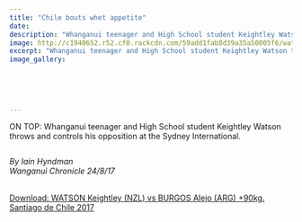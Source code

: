 ```yaml
---
title: "Chile bouts whet appetite"
date: 
description: "Whanganui teenager and High School student Keightley Watson throws and controls his opposition at the Sydney International..."
image: http://c1940652.r52.cf0.rackcdn.com/59add1fab8d39a35a50005f6/watson-chile-chron-24-aug.jpg
excerpt: "Whanganui teenager and High School student Keightley Watson throws and controls his opposition at the Sydney International."
image_gallery:
    
    
    
    
    
---
```


<p>ON TOP: Whanganui teenager and High School student Keightley Watson throws and controls his opposition at the Sydney International.</p>
<p><img src=http://c1940652.r52.cf0.rackcdn.com/59add1adb8d39a35a50005f4/watson-chile-words-chron-24-aug.jpg alt="" /></p>
<p><em>By Iain Hyndman</em><br /><em>Wanganui Chronicle 24/8/17<br /><br /></em></p>
<p><a href="https://www.youtube.com/watch?v=BK54G6FJN38">Download:&nbsp;WATSON Keightley (NZL) vs BURGOS Alejo (ARG) +90kg. Santiago de Chile 2017</a></p>

